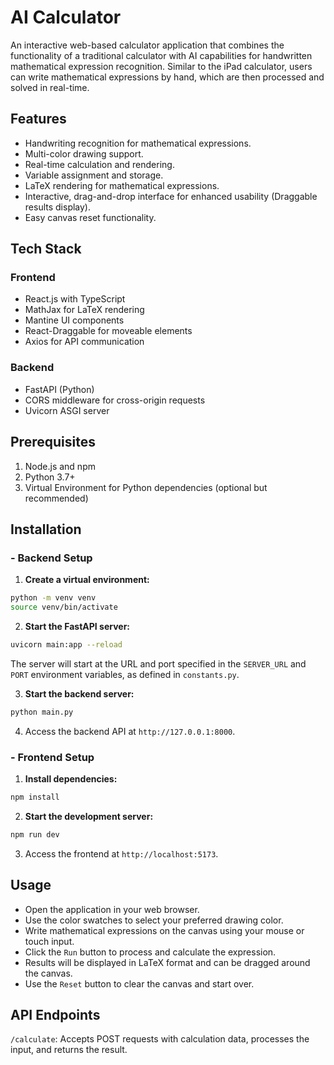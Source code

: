 # AI Calculator
An interactive web-based calculator application that combines the functionality of a traditional calculator with AI capabilities for handwritten mathematical expression recognition. Similar to the iPad calculator, users can write mathematical expressions by hand, which are then processed and solved in real-time.

## Features
-  Handwriting recognition for mathematical expressions.
-  Multi-color drawing support.
-  Real-time calculation and rendering.
-  Variable assignment and storage.
-  LaTeX rendering for mathematical expressions.
-  Interactive, drag-and-drop interface for enhanced usability (Draggable results display).
-  Easy canvas reset functionality.

## Tech Stack
### Frontend
- React.js with TypeScript
- MathJax for LaTeX rendering
- Mantine UI components
- React-Draggable for moveable elements
- Axios for API communication

### Backend
- FastAPI (Python)
- CORS middleware for cross-origin requests
- Uvicorn ASGI server

## Prerequisites
1. Node.js and npm
2. Python 3.7+
3. Virtual Environment for Python dependencies (optional but recommended)

## Installation
### - Backend Setup

1. **Create a virtual environment:**
```bash
python -m venv venv
source venv/bin/activate
```

2. **Start the FastAPI server:**
```bash
uvicorn main:app --reload
```
The server will start at the URL and port specified in the `SERVER_URL` and `PORT` environment variables, as defined in `constants.py`.

3. **Start the backend server:**
```bash
python main.py
```
4. Access the backend API at `http://127.0.0.1:8000`.

### - Frontend Setup

1. **Install dependencies:**
```bash
npm install
```

2. **Start the development server:**
```bash
npm run dev
```
3. Access the frontend at `http://localhost:5173`.

## Usage
- Open the application in your web browser.
- Use the color swatches to select your preferred drawing color.
- Write mathematical expressions on the canvas using your mouse or touch input.
- Click the `Run` button to process and calculate the expression.
- Results will be displayed in LaTeX format and can be dragged around the canvas.
- Use the `Reset` button to clear the canvas and start over.

## API Endpoints
`/calculate`: Accepts POST requests with calculation data, processes the input, and returns the result.
